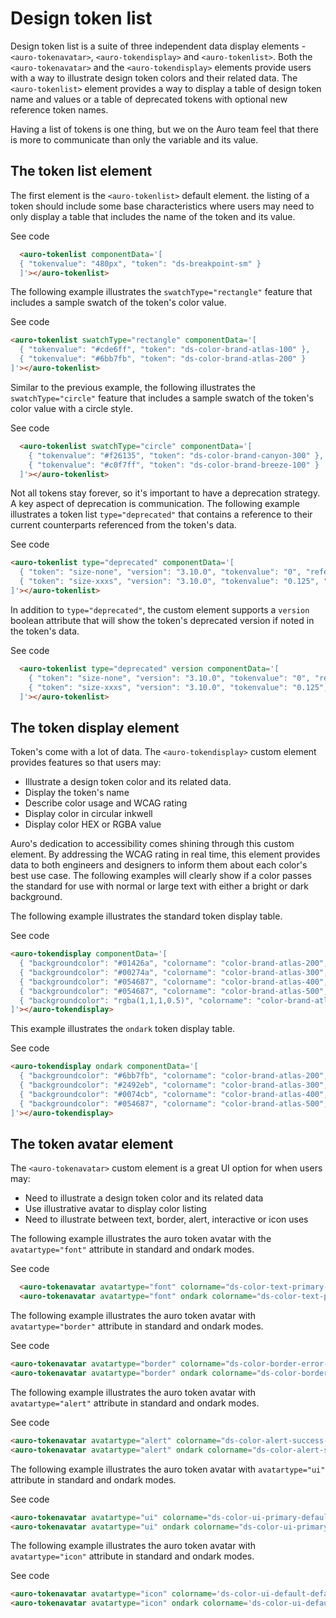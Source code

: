 # Design token list

Design token list is a suite of three independent data display elements - `<auro-tokenavatar>`, `<auro-tokendisplay>` and `<auro-tokenlist>`. Both the `<auro-tokenavatar>` and the `<auro-tokendisplay>` elements provide users with a way to illustrate design token colors and their related data. The `<auro-tokenlist>` element provides a way to display a table of design token name and values or a table of deprecated tokens with optional new reference token names.

Having a list of tokens is one thing, but we on the Auro team feel that there is more to communicate than only the variable and its value.

## The token list element

The first element is the `<auro-tokenlist>` default element. the listing of a token should include some base characteristics where users may need to only display a table that includes the name of the token and its value.

<div class="exampleWrapper">
  <auro-tokenlist componentData='[
    { "tokenvalue": "660px", "token": "ds-breakpoint-sm" },
    { "tokenvalue": "0.75", "token": "ds-size-sm" }
  ]'></auro-tokenlist>
</div>

<auro-accordion lowProfile justifyRight>
  <span slot="trigger">See code</span>

  ```html
    <auro-tokenlist componentData='[
    { "tokenvalue": "480px", "token": "ds-breakpoint-sm" }
    ]'></auro-tokenlist>
  ```
</auro-accordion>

The following example illustrates the `swatchType="rectangle"` feature that includes a sample swatch of the token's color value.

<div class="exampleWrapper">
  <auro-tokenlist swatchType="rectangle" componentData='[
    { "tokenvalue": "#cde6ff", "token": "ds-color-brand-atlas-100" },
    { "tokenvalue": "#6bb7fb", "token": "ds-color-brand-atlas-200" }
  ]'></auro-tokenlist>
</div>

<auro-accordion lowProfile justifyRight>
  <span slot="trigger">See code</span>

  ```html
  <auro-tokenlist swatchType="rectangle" componentData='[
    { "tokenvalue": "#cde6ff", "token": "ds-color-brand-atlas-100" },
    { "tokenvalue": "#6bb7fb", "token": "ds-color-brand-atlas-200" }
  ]'></auro-tokenlist>
  ```
</auro-accordion>

Similar to the previous example, the following illustrates the `swatchType="circle"` feature that includes a sample swatch of the token's color value with a circle style.

<div class="exampleWrapper">
  <auro-tokenlist swatchType="circle" componentData='[
    { "tokenvalue": "#f26135", "token": "ds-color-brand-canyon-300" },
    { "tokenvalue": "#c0f7ff", "token": "ds-color-brand-breeze-100" }
  ]'></auro-tokenlist>
</div>

<auro-accordion lowProfile justifyRight>
  <span slot="trigger">See code</span>

  ```html
    <auro-tokenlist swatchType="circle" componentData='[
      { "tokenvalue": "#f26135", "token": "ds-color-brand-canyon-300" },
      { "tokenvalue": "#c0f7ff", "token": "ds-color-brand-breeze-100" }
    ]'></auro-tokenlist>
  ```
</auro-accordion>

Not all tokens stay forever, so it's important to have a deprecation strategy. A key aspect of deprecation is communication. The following example illustrates a token list `type="deprecated"` that contains a reference to their current counterparts referenced from the token's data.

<div class="exampleWrapper">
  <auro-tokenlist type="deprecated" componentData='[
    { "token": "size-none", "version": "3.10.0", "tokenvalue": "0", "reference": "n/a" },
    { "token": "size-xxxs", "version": "3.10.0", "tokenvalue": "0.125", "reference": "size-25" }
  ]'></auro-tokenlist>
</div>

<auro-accordion lowProfile justifyRight>
  <span slot="trigger">See code</span>

  ```html
  <auro-tokenlist type="deprecated" componentData='[
    { "token": "size-none", "version": "3.10.0", "tokenvalue": "0", "reference": "n/a" },
    { "token": "size-xxxs", "version": "3.10.0", "tokenvalue": "0.125", "reference": "size-25" }
  ]'></auro-tokenlist>
  ```
</auro-accordion>

In addition to `type="deprecated"`, the custom element supports a `version` boolean attribute that will show the token's deprecated version if noted in the token's data.

<div class="exampleWrapper">
  <auro-tokenlist type="deprecated" version componentData='[
    { "token": "size-none", "version": "3.10.0", "tokenvalue": "0", "reference": "n/a" },
    { "token": "size-xxxs", "version": "3.10.0", "tokenvalue": "0.125", "reference": "size-25" }
  ]'></auro-tokenlist>
</div>

<auro-accordion lowProfile justifyRight>
  <span slot="trigger">See code</span>

  ```html
    <auro-tokenlist type="deprecated" version componentData='[
      { "token": "size-none", "version": "3.10.0", "tokenvalue": "0", "reference": "n/a" },
      { "token": "size-xxxs", "version": "3.10.0", "tokenvalue": "0.125", "reference": "size-25" }
    ]'></auro-tokenlist>
  ```
</auro-accordion>

## The token display element

Token's come with a lot of data. The `<auro-tokendisplay>` custom element provides features so that users may:

* Illustrate a design token color and its related data.
* Display the token's name
* Describe color usage and WCAG rating
* Display color in circular inkwell
* Display color HEX or RGBA value

Auro's dedication to accessibility comes shining through this custom element. By addressing the WCAG rating in real time, this element provides data to both engineers and designers to inform them about each color's best use case. The following examples will clearly show if a color passes the standard for use with normal or large text with either a bright or dark background.

The following example illustrates the standard token display table.

<div class="exampleWrapper">
  <auro-tokendisplay componentData='[
    { "backgroundcolor": "#01426a", "colorname": "color-brand-atlas-200", "usage": "Notification color on light backgrounds" },
    { "backgroundcolor": "#00274a", "colorname": "color-brand-atlas-300", "usage": "Notification color on light backgrounds" },
    { "backgroundcolor": "#054687", "colorname": "color-brand-atlas-400", "wcag":"AAA", "usage": "Notification color on light backgrounds" },
    { "backgroundcolor": "#054687", "colorname": "color-brand-atlas-500", "usage": "Notification color on light backgrounds" },
    { "backgroundcolor": "rgba(1,1,1,0.5)", "colorname": "color-brand-atlas-600", "usage": "Example of failure to load wcag response" }
  ]'></auro-tokendisplay>
</div>

<auro-accordion lowProfile justifyRight>
  <span slot="trigger">See code</span>

  ```html
  <auro-tokendisplay componentData='[
    { "backgroundcolor": "#01426a", "colorname": "color-brand-atlas-200", "usage": "Notification color on light backgrounds" },
    { "backgroundcolor": "#00274a", "colorname": "color-brand-atlas-300", "usage": "Notification color on light backgrounds" },
    { "backgroundcolor": "#054687", "colorname": "color-brand-atlas-400", "wcag":"AAA", "usage": "Notification color on light backgrounds" },
    { "backgroundcolor": "#054687", "colorname": "color-brand-atlas-500", "usage": "Notification color on light backgrounds" },
    { "backgroundcolor": "rgba(1,1,1,0.5)", "colorname": "color-brand-atlas-600", "usage": "Example of failure to load wcag response" }
  ]'></auro-tokendisplay>
  ```
</auro-accordion>

This example illustrates the `ondark` token display table.

<div class="exampleWrapper">
  <auro-tokendisplay ondark componentData='[
    { "backgroundcolor": "#6bb7fb", "colorname": "color-brand-atlas-200", "usage": "Notification color on light backgrounds" },
    { "backgroundcolor": "#2492eb", "colorname": "color-brand-atlas-300", "usage": "Notification color on light backgrounds" },
    { "backgroundcolor": "#0074cb", "colorname": "color-brand-atlas-400", "usage": "Notification color on light backgrounds" },
    { "backgroundcolor": "#054687", "colorname": "color-brand-atlas-500", "usage": "Notification color on light backgrounds" }
  ]'></auro-tokendisplay>
</div>

<auro-accordion lowProfile justifyRight>
  <span slot="trigger">See code</span>

  ```html
  <auro-tokendisplay ondark componentData='[
    { "backgroundcolor": "#6bb7fb", "colorname": "color-brand-atlas-200", "usage": "Notification color on light backgrounds" },
    { "backgroundcolor": "#2492eb", "colorname": "color-brand-atlas-300", "usage": "Notification color on light backgrounds" },
    { "backgroundcolor": "#0074cb", "colorname": "color-brand-atlas-400", "usage": "Notification color on light backgrounds" },
    { "backgroundcolor": "#054687", "colorname": "color-brand-atlas-500", "usage": "Notification color on light backgrounds" }
  ]'></auro-tokendisplay>
  ```
</auro-accordion>

## The token avatar element

The `<auro-tokenavatar>` custom element is a great UI option for when users may:

* Need to illustrate a design token color and its related data
* Use illustrative avatar to display color listing
* Need to illustrate between text, border, alert, interactive or icon uses

The following example illustrates the auro token avatar with the `avatartype="font"` attribute in standard and ondark modes.

<div class="exampleWrapper">
  <auro-tokenavatar avatartype="font" colorname="ds-color-text-primary-default"></auro-tokenavatar>
  <auro-tokenavatar avatartype="font" ondark colorname="ds-color-text-primary-inverse"></auro-tokenavatar>
</div>

<auro-accordion lowProfile justifyRight>
  <span slot="trigger">See code</span>

  ```html
    <auro-tokenavatar avatartype="font" colorname="ds-color-text-primary-default"></auro-tokenavatar>
    <auro-tokenavatar avatartype="font" ondark colorname="ds-color-text-primary-inverse"></auro-tokenavatar>
  ```
</auro-accordion>

The following example illustrates the auro token avatar with `avatartype="border"` attribute in standard and ondark modes.

<div class="exampleWrapper">
  <auro-tokenavatar avatartype="border" colorname="ds-color-border-error-default"></auro-tokenavatar>
  <auro-tokenavatar avatartype="border" ondark colorname="ds-color-border-error-on-inverse"></auro-tokenavatar>
</div>

<auro-accordion lowProfile justifyRight>
  <span slot="trigger">See code</span>

  ```html
  <auro-tokenavatar avatartype="border" colorname="ds-color-border-error-default"></auro-tokenavatar>
  <auro-tokenavatar avatartype="border" ondark colorname="ds-color-border-error-on-inverse"></auro-tokenavatar>
  ```
</auro-accordion>

The following example illustrates the auro token avatar with `avatartype="alert"` attribute in standard and ondark modes.

<div class="exampleWrapper">
  <auro-tokenavatar avatartype="alert" colorname="ds-color-alert-success-default"></auro-tokenavatar>
  <auro-tokenavatar avatartype="alert" ondark colorname="ds-color-alert-success-inverse"></auro-tokenavatar>
</div>

<auro-accordion lowProfile justifyRight>
  <span slot="trigger">See code</span>

  ```html
  <auro-tokenavatar avatartype="alert" colorname="ds-color-alert-success-default"></auro-tokenavatar>
  <auro-tokenavatar avatartype="alert" ondark colorname="ds-color-alert-success-inverse"></auro-tokenavatar>
  ```
</auro-accordion>

The following example illustrates the auro token avatar with `avatartype="ui"` attribute in standard and ondark modes.

<div class="exampleWrapper">
  <auro-tokenavatar avatartype="ui" colorname="ds-color-ui-default-default"></auro-tokenavatar>
  <auro-tokenavatar avatartype="ui" ondark colorname="ds-color-ui-default-inverse"></auro-tokenavatar>
</div>

<auro-accordion lowProfile justifyRight>
  <span slot="trigger">See code</span>

  ```html
  <auro-tokenavatar avatartype="ui" colorname="ds-color-ui-primary-default"></auro-tokenavatar>
  <auro-tokenavatar avatartype="ui" ondark colorname="ds-color-ui-primary-inverse"></auro-tokenavatar>
  ```
</auro-accordion>

The following example illustrates the auro token avatar with `avatartype="icon"` attribute in standard and ondark modes.

<div class="exampleWrapper">
  <auro-tokenavatar avatartype="icon" colorname='ds-color-ui-default-default'></auro-tokenavatar>
  <auro-tokenavatar avatartype="icon" ondark colorname='ds-color-ui-default-inverse'></auro-tokenavatar>
</div>

<auro-accordion lowProfile justifyRight>
  <span slot="trigger">See code</span>

  ```html
  <auro-tokenavatar avatartype="icon" colorname='ds-color-ui-default-default'></auro-tokenavatar>
  <auro-tokenavatar avatartype="icon" ondark colorname='ds-color-ui-default-inverse'></auro-tokenavatar>
  ```
</auro-accordion>
